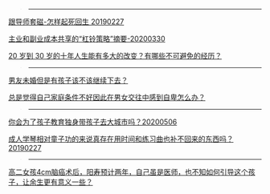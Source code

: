 
>------------------------------------------------

[跟导师套磁-怎样起死回生 20190227](https://zhuanlan.zhihu.com/p/57809904)


[主业和副业成本共享的“杠铃策略”摘要-20200330](https://zhuanlan.zhihu.com/p/121781227)


[20 岁到 30 岁的十年人生能有多大的改变？有哪些不可避免的经历？](https://www.zhihu.com/question/26528541/answer/293402055)

>------------------------------------------------

[男友未婚但是有孩子该不该继续下去？](https://www.zhihu.com/question/315091544/answer/617499369)


[总是觉得自己家庭条件不好因此在男女交往中感到自卑怎么办？](https://www.zhihu.com/people/AlliMM/answers) 

 
>------------------------------------------------

[你会为了孩子教育独身带孩子去大城市吗？20200506](https://www.zhihu.com/question/392550171/answer/1203662498)


[成人学琴相对童子功的来说真存在用时间和练习曲也补不回来的东西吗？20190227](https://www.zhihu.com/question/289984036/answer/609720650)
 
 
>------------------------------------------------


[高二女孩4cm脑癌术后，阳寿预计两年，自己虽是医师，也不知如何引导这个孩子，让余生更有意义一些？](https://www.zhihu.com/question/315000652/answer/616762339)
